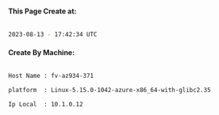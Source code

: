 
   
#### This Page Create at:

```bash

2023-08-13 - 17:42:34 UTC

```

#### Create By Machine:

```bash

Host Name : fv-az934-371

platform  : Linux-5.15.0-1042-azure-x86_64-with-glibc2.35

Ip Local  : 10.1.0.12

```

